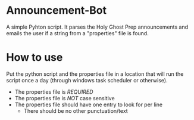 Announcement-Bot
================

A simple Pyhton script. It parses the Holy Ghost Prep announcements and emails the user if a string from a "properties" file is found.

How to use
==========

Put the python script and the properties file in a location that will run the script once a day (through windows task scheduler or otherwise).
- The properties file is *REQUIRED*
- The properties file is *NOT* case sensitive
- The properties file should have one entry to look for per line
	- There should be no other punctuation/text
